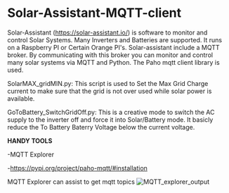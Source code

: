 # Solar-Assistant-MQTT-client
Solar-Assistant (https://solar-assistant.io/) is software to monitor and control Solar Systems. Many Inverters and Batteries are supported. It runs on a Raspberry PI or Certain Orange PI's. Solar-assistant include a MQTT broker. By communicating with this broker you can monitor and control many solar systems via MQTT and Python. The Paho mqtt client library is used.

SolarMAX_gridMIN.py: This script is used to Set the Max Grid Charge current to make sure that the grid is not over used while solar power is available.

GoToBattery_SwitchGridOff.py: This is a creative mode to switch the AC supply to the inverter off and force it into Solar/Battery mode. It basicly reduce the To Battery Baterry Voltage below the current voltage.

<B>HANDY TOOLS</B>

-MQTT Explorer

-<a href="https://pypi.org/project/paho-mqtt/#installation">https://pypi.org/project/paho-mqtt/#installation</a>

MQTT Explorer can assist to get mqtt topics
![MQTT_explorer_output](https://user-images.githubusercontent.com/38969599/218340039-4c75988e-688d-4592-a8c8-425108d2c6df.jpg)
